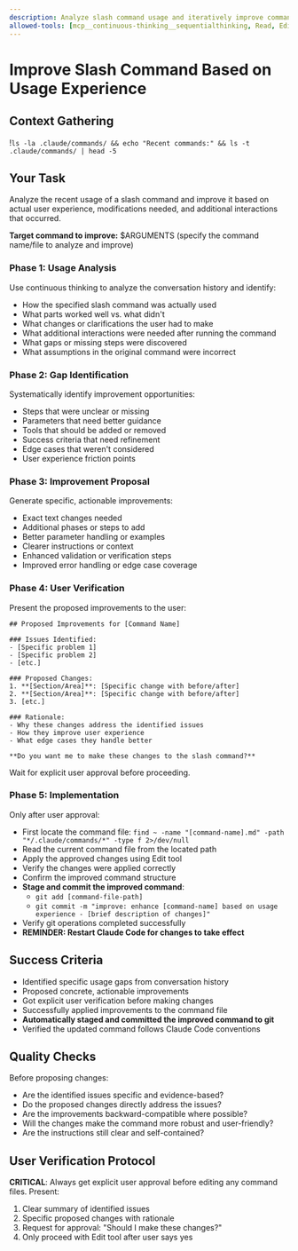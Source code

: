 ```yaml
---
description: Analyze slash command usage and iteratively improve commands based on user feedback
allowed-tools: [mcp__continuous-thinking__sequentialthinking, Read, Edit, Bash]
---
```


# Improve Slash Command Based on Usage Experience

## Context Gathering
!`ls -la .claude/commands/ && echo "Recent commands:" && ls -t .claude/commands/ | head -5`

## Your Task
Analyze the recent usage of a slash command and improve it based on actual user experience, modifications needed, and additional interactions that occurred.

**Target command to improve:** $ARGUMENTS (specify the command name/file to analyze and improve)

### Phase 1: Usage Analysis
Use continuous thinking to analyze the conversation history and identify:
- How the specified slash command was actually used
- What parts worked well vs. what didn't
- What changes or clarifications the user had to make
- What additional interactions were needed after running the command
- What gaps or missing steps were discovered
- What assumptions in the original command were incorrect

### Phase 2: Gap Identification
Systematically identify improvement opportunities:
- Steps that were unclear or missing
- Parameters that need better guidance
- Tools that should be added or removed
- Success criteria that need refinement
- Edge cases that weren't considered
- User experience friction points

### Phase 3: Improvement Proposal
Generate specific, actionable improvements:
- Exact text changes needed
- Additional phases or steps to add
- Better parameter handling or examples
- Clearer instructions or context
- Enhanced validation or verification steps
- Improved error handling or edge case coverage

### Phase 4: User Verification
Present the proposed improvements to the user:
```
## Proposed Improvements for [Command Name]

### Issues Identified:
- [Specific problem 1]
- [Specific problem 2]
- [etc.]

### Proposed Changes:
1. **[Section/Area]**: [Specific change with before/after]
2. **[Section/Area]**: [Specific change with before/after]
3. [etc.]

### Rationale:
- Why these changes address the identified issues
- How they improve user experience
- What edge cases they handle better

**Do you want me to make these changes to the slash command?**
```

Wait for explicit user approval before proceeding.

### Phase 5: Implementation
Only after user approval:
- First locate the command file: `find ~ -name "[command-name].md" -path "*/.claude/commands/*" -type f 2>/dev/null`
- Read the current command file from the located path
- Apply the approved changes using Edit tool
- Verify the changes were applied correctly
- Confirm the improved command structure
- **Stage and commit the improved command**:
  - `git add [command-file-path]`
  - `git commit -m "improve: enhance [command-name] based on usage experience - [brief description of changes]"`
- Verify git operations completed successfully
- **REMINDER: Restart Claude Code for changes to take effect**

## Success Criteria
- Identified specific usage gaps from conversation history
- Proposed concrete, actionable improvements
- Got explicit user verification before making changes
- Successfully applied improvements to the command file
- **Automatically staged and committed the improved command to git**
- Verified the updated command follows Claude Code conventions

## Quality Checks
Before proposing changes:
- Are the identified issues specific and evidence-based?
- Do the proposed changes directly address the issues?
- Are the improvements backward-compatible where possible?
- Will the changes make the command more robust and user-friendly?
- Are the instructions still clear and self-contained?

## User Verification Protocol
**CRITICAL**: Always get explicit user approval before editing any command files. Present:
1. Clear summary of identified issues
2. Specific proposed changes with rationale
3. Request for approval: "Should I make these changes?"
4. Only proceed with Edit tool after user says yes